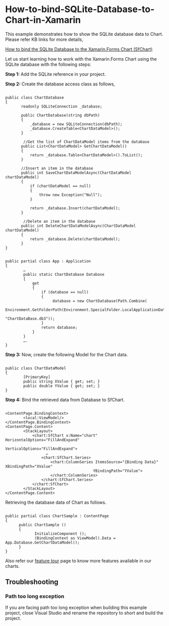 # How-to-bind-SQLite-Database-to-Chart-in-Xamarin
This example demonstrates how to show the SQLite database data to Chart.
Please refer KB links for more details,

[How to bind the SQLite Database to the Xamarin.Forms Chart (SfChart)](https://www.syncfusion.com/kb/11267/?utm_medium=listing&utm_source=github-examples)


Let us start learning how to work with the Xamarin.Forms Chart using the SQLite database with the following steps:

**Step 1:** Add the  SQLite reference in your project. 

**Step 2:** Create the database access class as follows,

 ```

public class ChartDatabase
{
        readonly SQLiteConnection _database;

        public ChartDatabase(string dbPath)
        {
            _database = new SQLiteConnection(dbPath);
            _database.CreateTable<ChartDataModel>();
        }
    
         //Get the list of ChartDataModel items from the database
        public List<ChartDataModel> GetChartDataModel()
        {
            return _database.Table<ChartDataModel>().ToList();
        }

        //Insert an item in the database
        public int SaveChartDataModelAsync(ChartDataModel chartDataModel)
        {
            if (chartDataModel == null)
            {
                throw new Exception("Null");
            }

            return _database.Insert(chartDataModel);
        }

         //Delete an item in the database 
        public int DeleteChartDataModelAsync(ChartDataModel chartDataModel)
        {
            return _database.Delete(chartDataModel);
        }
}

```

```

public partial class App : Application
{
        …
        public static ChartDatabase Database
        {
            get
            {
                if (database == null)
                {
                     database = new ChartDatabase(Path.Combine( 
                     Environment.GetFolderPath(Environment.SpecialFolder.LocalApplicationData), 
                                                  "ChartDataBase.db3"));
                }
                return database;
            }
        }
        ….
}

```

**Step 3:** Now, create the following Model for the Chart data.

```

public class ChartDataModel
{
        [PrimaryKey]
        public string XValue { get; set; }
        public double YValue { get; set; }
}

```

**Step 4:** Bind the retrieved data from Database to SfChart.

```

<ContentPage.BindingContext>
        <local:ViewModel/>
</ContentPage.BindingContext>
<ContentPage.Content>
        <StackLayout>
            <chart:SfChart x:Name="chart" HorizontalOptions="FillAndExpand" 
                                       VerticalOptions="FillAndExpand">
                  …
                <chart:SfChart.Series>
                    <chart:ColumnSeries ItemsSource="{Binding Data}" XBindingPath="XValue" 
                                       YBindingPath="YValue">
                    </chart:ColumnSeries>
                </chart:SfChart.Series>
            </chart:SfChart>
        </StackLayout>
</ContentPage.Content>

```

Retrieving the database data of Chart as follows.

```

public partial class ChartSample : ContentPage
{
      public ChartSample ()
      {
             InitializeComponent ();
             (BindingContext as ViewModel).Data = App.Database.GetChartDataModel();
      }
}

```

Also refer our [feature tour](https://www.syncfusion.com/xamarin-ui-controls/xamarin-charts) page to know more features available in our charts.

## <a name="troubleshooting"></a>Troubleshooting ##
### Path too long exception
If you are facing path too long exception when building this example project, close Visual Studio and rename the repository to short and build the project.

